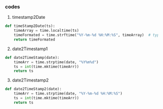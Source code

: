 ### codes 
1. timestamp2Date
```python
def timeStamp2Date(ts):
    timeArray = time.localtime(ts)
    timeFormated = time.strftime("%Y-%m-%d %H:%M:%S", timeArray)  # type: str
    return timeFormated
```
2. date2Timestamp1
```python
def date2TimeStamp(date):
    timeArr = time.strptime(date, "%Y%m%d")
    ts = int(time.mktime(timeArr))
    return ts
```
3. date2Timestamp2
```python
def date2TimeStamp2(date):
    timeArr = time.strptime(date, "%Y-%m-%d %H:%M:%S")
    ts = int(time.mktime(timeArr))
    return ts
```

